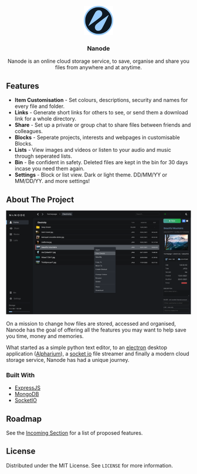 <!-- PROJECT LOGO -->
<p align="center">
  <a href="https://github.com/BenHinson/nanode">
    <img src="/assets/logo/nanode dark circle.png" alt="Logo" width="80" height="80">
  </a>

  <h3 align="center">Nanode</h3>

  <p align="center">
    Nanode is an online cloud storage service, to save, organise and share you files from anywhere and at anytime.
  </p>
</p>

<!-- Features -->
## Features
- **Item Customisation** - Set colours, descriptions, security and names for every file and folder.
- **Links** - Generate short links for others to see, or send them a download link for a whole directory.
- **Share** - Set up a private or group chat to share files between friends and colleagues.
- **Blocks** - Seperate projects, interests and webpages in customisable Blocks.
- **Lists** - View images and videos or listen to your audio and music through seperated lists.
- **Bin** - Be confident in safety. Deleted files are kept in the bin for 30 days incase you need them again.
- **Settings** - Block or list view. Dark or light theme. DD/MM/YY or MM/DD/YY. and more settings!

<!-- ABOUT THE PROJECT -->
## About The Project

![Nanode Screenshot](/assets/covers/overview.png)

On a mission to change how files are stored, accessed and organised, Nanode has the goal of offering all the features you may want to help save you time, money and memories.

What started as a simple python text editor, to an [electron](https://www.electronjs.org/) desktop application ([Alpharium](https://github.com/BenHinson/Alpharium)), a [socket io](https://socket.io/) file streamer and finally a modern cloud storage service, Nanode has had a unique journey.

### Built With

* [ExpressJS](https://expressjs.com/)
* [MongoDB](https://www.mongodb.com/)
* [SocketIO](https://socket.io/)


<!-- ROADMAP -->
## Roadmap

See the [Incoming Section](https://dev.nanode.one/) for a list of proposed features.


<!-- LICENSE -->
## License

Distributed under the MIT License. See `LICENSE` for more information.

